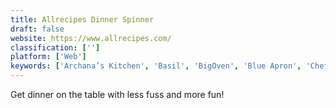 ```yaml
---
title: Allrecipes Dinner Spinner
draft: false 
website: https://www.allrecipes.com/
classification: ['']
platform: ['Web']
keywords: ['Archana’s Kitchen', 'Basil', 'BigOven', 'Blue Apron', 'ChefTap', 'Cookbook Recipes', 'Easy Recipes', 'Green Kitchen', 'Healthy Recipes & Calculator', 'HelloFresh', 'Home Chef', 'Kitchen Stories', 'Marley Spoon', 'Paprika Recipe Manager', 'Pepperplate', 'SideChef', 'Sun Basket', 'Tasty', 'Terra’s Kitchen', 'Veganized', 'Weight Loss Recipes']
---
```

Get dinner on the table with less fuss and more fun!